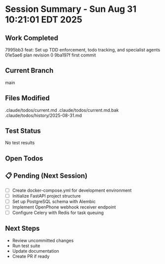 # Session Summary - Sun Aug 31 10:21:01 EDT 2025

## Work Completed
7995bb3 feat: Set up TDD enforcement, todo tracking, and specialist agents
01e5ae6 plan revision 0
9ba197f first commit

## Current Branch
main

## Files Modified
.claude/todos/current.md
.claude/todos/current.md.bak
.claude/todos/history/2025-08-31.md

## Test Status
No test results

## Open Todos
## 📋 Pending (Next Session)
- [ ] Create docker-compose.yml for development environment
- [ ] Initialize FastAPI project structure
- [ ] Set up PostgreSQL schema with Alembic
- [ ] Implement OpenPhone webhook receiver endpoint
- [ ] Configure Celery with Redis for task queuing

## Next Steps
- Review uncommitted changes
- Run test suite
- Update documentation
- Create PR if ready


